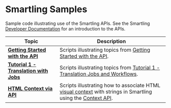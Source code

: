# Smartling Samples

Sample code illustrating use of the Smartling APIs. See the Smartling [Developer Documentation](https://help.smartling.com/hc/en-us/categories/1260801686149) for an introduction to the APIs.

Topic | Description
--- | ---
[**Getting Started with the API**](getting-started-with-api)| Scripts illustrating topics from  [Getting Started with the API](https://help.smartling.com/hc/en-us/articles/1260804661570-Getting-Started).
 [**Tutorial 1 - Translation with Jobs**](tutorial-1-translating-with-jobs) | Scripts illustrating topics from [Tutorial 1 - Translation Jobs and Workflows](https://help.smartling.com/hc/en-us/articles/1260804711510-Tutorial-1-Translation-Jobs-and-Workflows).
 [**HTML Context via API**](html-context) | Scripts illustrating how to associate HTML [visual context](https://help.smartling.com/hc/en-us/articles/360057484273-Overview-of-Visual-Context) with strings in Smartling using the [Context API](https://api-reference.smartling.com/#tag/Context).
